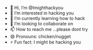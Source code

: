 - 👋 Hi, I’m @Imighthackyou
- 👀 I’m interested in hacking you
- 🌱 I’m currently learning how to hack
- 💞️ I’m looking to collaborate on 
- 📫 How to reach me ...please dont try
- 😄 Pronouns: chicken/nugget
- ⚡ Fun fact: I might be hacking you

<!---
Imighthackyou/Imighthackyou is a ✨ special ✨ repository because its `README.md` (this file) appears on your GitHub profile.
You can click the Preview link to take a look at your changes.
--->
